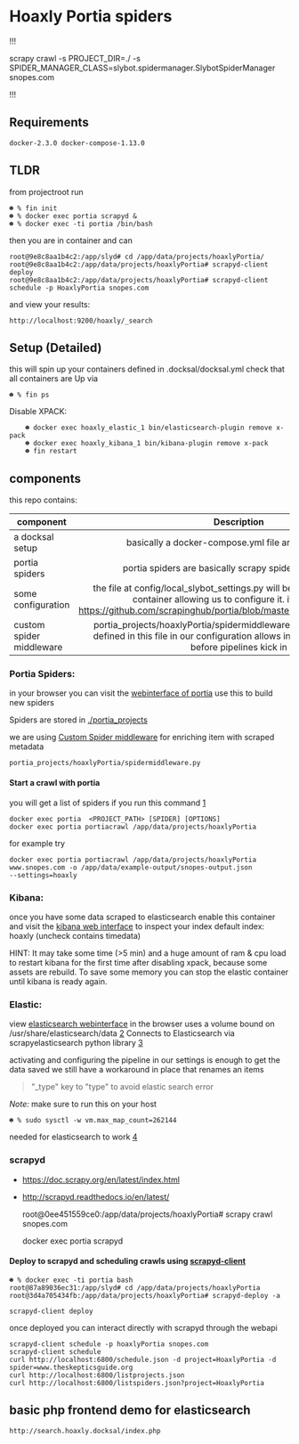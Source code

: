 # Hoaxly Portia spiders


!!!


scrapy crawl -s PROJECT_DIR=./ -s SPIDER_MANAGER_CLASS=slybot.spidermanager.SlybotSpiderManager snopes.com


!!!

## Requirements

    docker-2.3.0 docker-compose-1.13.0


## TLDR

from projectroot run

    ☻ % fin init
    ☻ % docker exec portia scrapyd &
    ☻ % docker exec -ti portia /bin/bash
    
then you are in container and can

    root@9e8c8aa1b4c2:/app/slyd# cd /app/data/projects/hoaxlyPortia/
    root@9e8c8aa1b4c2:/app/data/projects/hoaxlyPortia# scrapyd-client deploy
    root@9e8c8aa1b4c2:/app/data/projects/hoaxlyPortia# scrapyd-client schedule -p HoaxlyPortia snopes.com
    
and view your results:

    http://localhost:9200/hoaxly/_search

## Setup (Detailed)

this will spin up your containers defined in .docksal/docksal.yml
check that all containers are Up via


    ☻ % fin ps

Disable XPACK:

```
    ☻ docker exec hoaxly_elastic_1 bin/elasticsearch-plugin remove x-pack
    ☻ docker exec hoaxly_kibana_1 bin/kibana-plugin remove x-pack
    ☻ fin restart     
```



## components
this repo contains:


|     component    | Description           |
| ------------- |:-------------:|
| a docksal setup      | basically a docker-compose.yml file and an init script|
| portia spiders       | portia spiders are basically scrapy spiders with bells on      |
| some configuration   | the file at config/local_slybot_settings.py will be mounted in the portia container allowing us to configure it. it is loaded by https://github.com/scrapinghub/portia/blob/master/slybot/slybot/settings.py      |  
|custom spider middleware|portia_projects/hoaxlyPortia/spidermiddleware.py registering classes defined in this file in our configuration allows interacting with the data before pipelines kick in|



### Portia Spiders:

in your browser you can visit the [webinterface of portia](http://localhost:9001) use this to build new spiders

Spiders are stored in [./portia_projects](./portia_projects)

we are using [Custom Spider middleware](https://doc.scrapy.org/en/latest/topics/spider-middleware.html#scrapy.spidermiddlewares.SpiderMiddleware.process_spider_output) for enriching item with scraped metadata

    portia_projects/hoaxlyPortia/spidermiddleware.py




#### Start a crawl with portia 


you will get a list of spiders if you run this command [1]

    docker exec portia  <PROJECT_PATH> [SPIDER] [OPTIONS]
    docker exec portia portiacrawl /app/data/projects/hoaxlyPortia

for example try

    docker exec portia portiacrawl /app/data/projects/hoaxlyPortia www.snopes.com -o /app/data/example-output/snopes-output.json
    --settings=hoaxly
[1]: http://portia.readthedocs.io/en/latest/spiders.html#running-a-spider

### Kibana: 

once you have some data scraped to elasticsearch enable this container and visit the [kibana web interface](http://localhost:5601) to inspect your index
default index: hoaxly
(uncheck contains timedata)

HINT: It may take some time (>5 min) and a huge amount of ram & cpu load to
restart kibana for the first time after disabling xpack, because some assets are
rebuild. To save some memory you can stop the elastic container until kibana is
ready again.


### Elastic:

view [elasticsearch webinterface](http://localhost:9200/) in the browser
uses a volume bound on /usr/share/elasticsearch/data [2] 
Connects to Elasticsearch via scrapyelasticsearch python library [3]

activating and configuring the pipeline in our settings is enough to get the data saved
we still have a workaround in place that renames an items
> "\_type" key to "type"
to avoid elastic search error

_Note:_ make sure to run this on your host

    ☻ % sudo sysctl -w vm.max_map_count=262144

needed for elasticsearch to work [4]    


[2]: https://www.elastic.co/guide/en/elasticsearch/reference/current/docker.html#docker-cli-run-prod-mode
[3]: https://github.com/suraj-arya/scrapy-elasticsearch
[4]: https://www.elastic.co/guide/en/elasticsearch/reference/current/vm-max-map-count.html


### scrapyd

- https://doc.scrapy.org/en/latest/index.html
- http://scrapyd.readthedocs.io/en/latest/

    root@0ee451559ce0:/app/data/projects/hoaxlyPortia# scrapy crawl snopes.com

    docker exec portia scrapyd


#### Deploy to scrapyd and scheduling crawls using [scrapyd-client](https://github.com/scrapy/scrapyd-client)

    ☻ % docker exec -ti portia bash
    root@87a89036ec31:/app/slyd# cd /app/data/projects/hoaxlyPortia
    root@3d4a705434fb:/app/data/projects/hoaxlyPortia# scrapyd-deploy -a
    
    scrapyd-client deploy

once deployed you can interact directly with scrapyd through the webapi

    scrapyd-client schedule -p hoaxlyPortia snopes.com
    scrapyd-client schedule
    curl http://localhost:6800/schedule.json -d project=HoaxlyPortia -d spider=www.theskepticsguide.org
    curl http://localhost:6800/listprojects.json
    curl http://localhost:6800/listspiders.json?project=HoaxlyPortia


## basic php frontend demo for elasticsearch

    http://search.hoaxly.docksal/index.php
